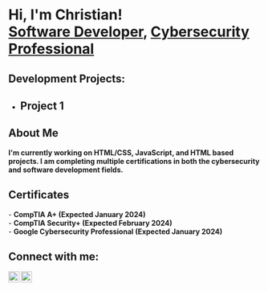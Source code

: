 <h1>Hi, I'm Christian! <br><a href="https://github.com/ctucker41">Software Developer</a>, <a href="https://www.linkedin.com/in/christian-tucker-55b423196/">Cybersecurity Professional</a>

<h2>Development Projects:</h2>

- <b>Project 1</b>
  - 

<h2>About Me</h2>
<b>I'm currently working on HTML/CSS, JavaScript, and HTML based projects. I am completing multiple certifications in both the cybersecurity and software development fields.</b>

<h2>Certificates</h2>
- <b>CompTIA A+ (Expected January 2024)</b> <br> 
- <b>CompTIA Security+ (Expected February 2024)</b> <br>
- <b>Google Cybersecurity Professional (Expected January 2024)</b> <br>

<h2>Connect with me: </h2>

[<img align="left" alt="ChristianTucker | LinkedIn" width="22px" src="https://cdn.jsdelivr.net/npm/simple-icons@v3/icons/linkedin.svg" />][linkedin]
<a href="mailto:ctuckercareers@yahoo.com">
  <img align="left" alt="ChristianTucker | Email" width="22px" src="https://cdn.jsdelivr.net/npm/simple-icons@v3/icons/yahoo.svg" />
</a>

[linkedin]: https://linkedin.com/in/christian-tucker-55b423196/

<!--
**ctucker41/ctucker41** is a ✨ _special_ ✨ repository because its `README.md` (this file) appears on your GitHub profile.

Here are some ideas to get you started:

- 🔭 I’m currently working on ...
- 🌱 I’m currently learning ...
- 👯 I’m looking to collaborate on ...
- 🤔 I’m looking for help with ...
- 💬 Ask me about ...
- 📫 How to reach me: ...
- 😄 Pronouns: ...
- ⚡ Fun fact: ...
-->
